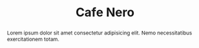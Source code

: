 ---
title: 'Cafe Nero'
altTitle: 'Cafe Nero'
url: '/cafes/cafe-nero/'
abstract: 'Lorem ipsum dolor sit amet consectetur adipisicing elit. Nemo necessitatibus exercitationem totam.'
rating: 4.4
amenities:
  - title: 'Speciality Coffee'
    unique: true
  - title: 'Unique Decor'
    unique: true
  - title: 'Catering'
openingsTimes:
  - day: 'Monday'
    from: '9:00'
    to: '20:00'
  - day: 'Tuesday'
    from: '9:00'
    to: '20:00'
  - day: 'Wednesday'
    from: '9:00'
    to: '20:00'
  - day: 'Thursday'
    from: '9:00'
    to: '20:00'
  - day: 'Friday'
    from: '9:00'
    to: '20:00'
  - day: 'Saturday'
    from: '9:00'
    to: '20:00'
  - day: 'Sunday'
    from: '9:00'
    to: '16:00'
address: 'Northumberland Street, Eldon Square, Newcastle upon Tyne, NE1 2LA'
images:
  thumbnail: '/images/cafes/fallback.jpeg'
---